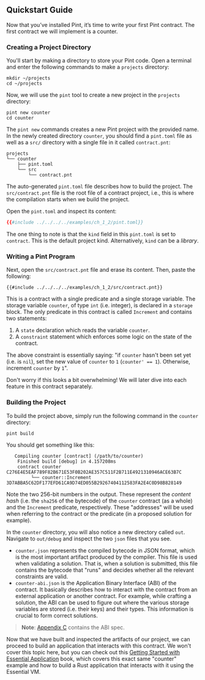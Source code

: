 ## Quickstart Guide

Now that you’ve installed Pint, it’s time to write your first Pint contract. The first contract we
will implement is a counter.

### Creating a Project Directory

You'll start by making a directory to store your Pint code. Open a terminal and enter the following
commands to make a `projects` directory:

```console
mkdir ~/projects
cd ~/projects
```

Now, we will use the `pint` tool to create a new project in the `projects` directory:

```console
pint new counter
cd counter
```

The `pint new` commands creates a new Pint project with the provided name. In the newly created
directory `counter`, you should find a `pint.toml` file as well as a `src/` directory with a single
file in it called `contract.pnt`:

```console
projects
└── counter
    ├── pint.toml
    └── src
        └── contract.pnt
```

The auto-generated `pint.toml` file describes how to build the project. The `src/contract.pnt` file is
the root file of a contract project, i.e., this is where the compilation starts when we build the
project.

Open the `pint.toml` and inspect its content:

```toml
{{#include ../../../../examples/ch_1_2/pint.toml}}
```

The one thing to note is that the `kind` field in this `pint.toml` is set to `contract`. This is the
default project kind. Alternatively, `kind` can be a _library_.

### Writing a Pint Program

Next, open the `src/contract.pnt` file and erase its content. Then, paste the following:

```pint
{{#include ../../../../examples/ch_1_2/src/contract.pnt}}
```

This is a contract with a single predicate and a single storage variable. The storage variable
`counter`, of type `int` (i.e. integer), is declared in a `storage` block. The only predicate in
this contract is called `Increment` and contains two statements:

1. A `state` declaration which reads the variable `counter`.
1. A `constraint` statement which enforces some logic on the state of the contract.

The above constraint is essentially saying: "if `counter` hasn't been set yet (i.e. is `nil`), set
the new value of `counter` to `1` (`counter' == 1`). Otherwise, increment `counter` by `1`".

Don't worry if this looks a bit overwhelming! We will later dive into each feature in this contract
separately.

### Building the Project

To build the project above, simply run the following command in the `counter` directory:

```console
pint build
```

You should get something like this:

```console
   Compiling counter [contract] (/path/to/counter)
    Finished build [debug] in 4.157208ms
    contract counter            C276E4E5EAF789F82B671E53F0B202AE357C511F2B711E4921310946ACE63B7C
         └── counter::Increment 3D7ABBA5C62DF177EFD61CA9D74ED055B29267404112583FA2E4C0D98B828149
```

Note the two 256-bit numbers in the output. These represent the _content hash_ (i.e. the `sha256` of
the bytecode) of the `counter` contract (as a whole) and the `Increment` predicate, respectively.
These "addresses" will be used when referring to the contract or the predicate (in a proposed
solution for example).

In the `counter` directory, you will also notice a new directory called `out`. Navigate to
`out/debug` and inspect the two `json` files that you see.

- `counter.json` represents the compiled bytecode in JSON format, which is the most important
  artifact produced by the compiler. This file is used when validating a solution. That is, when a
  solution is submitted, this file contains the bytecode that "runs" and decides whether all the
  relevant constraints are valid.
- `counter-abi.json` is the Application Binary Interface (ABI) of the contract. It basically
  describes how to interact with the contract from an external application or another contract. For
  example, while crafting a solution, the ABI can be used to figure out where the various storage
  variables are stored (i.e. their keys) and their types. This information is crucial to form
  correct solutions.

> **Note**: [Appendix C](../appendix/abi.md) contains the ABI spec.

Now that we have built and inspected the artifacts of our project, we can proceed to build an
application that interacts with this contract. We won't cover this topic here, but you can check out
this [Getting Started with Essential
Application](https://essential-contributions.github.io/essential-integration/index.html) book, which
covers this exact same "counter" example and how to build a Rust application that interacts with it
using the Essential VM.
